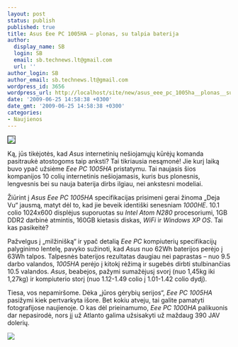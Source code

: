 ```yaml
---
layout: post
status: publish
published: true
title: Asus Eee PC 1005HA – plonas, su talpia baterija
author:
  display_name: SB
  login: SB
  email: sb.technews.lt@gmail.com
  url: ''
author_login: SB
author_email: sb.technews.lt@gmail.com
wordpress_id: 3656
wordpress_url: http://localhost/site/new/asus_eee_pc_1005ha__plonas__su_talpia_baterija/
date: '2009-06-25 14:58:38 +0300'
date_gmt: '2009-06-25 14:58:38 +0300'
categories:
- Naujienos
---
```

<div class="imgright"><img src="http://www.part.lt/img/f24d45885a7ebab64b68956da4dd2025662.jpg" border="1" /></div>
<p>Ką, jūs tikėjotės, kad <i>Asus</i> internetinių nešiojamųjų kūrėjų komanda pasitraukė atostogoms taip anksti? Tai tikriausia nesąmonė! Jie kurį laiką buvo ypač užsiėme <i>Eee PC 1005HA</i> pristatymu. Tai naujasis šios kompanijos 10 colių internetinis nešiojamasis, kuris bus plonesnis, lengvesnis bei su nauja baterija dirbs ilgiau, nei ankstesni modeliai.</p>
<p>Žiūrint į <i>Asus Eee PC 1005HA</i> specifikacijas prisimeni gerai žinoma „Deja Vu“ jausmą, matyt dėl to, kad jie beveik identiški senesniam <i>1000HE</i>. 10.1 colio 1024x600 displėjus suporuotas su <i>Intel Atom N280</i> procesoriumi, 1GB DDR2 darbinė atmintis, 160GB kietasis diskas, <i>WiFi</i> ir <i>Windows XP OS</i>. Tai kas pasikeitė?</p>
<p>Pažvelgus į „milžinišką“ ir ypač detalią <i>Eee PC</i> kompiuterių specifikacijų palyginimo lentelę, pavyko sužinoti, kad <i>Asus</i> nuo 62Wh baterijos perėjo į 63Wh talpos. Talpesnės baterijos rezultatas daugiau nei paprastas – nuo 9.5 darbo valandos, <i>1005HA</i> perėjo į kitokį rėžimą ir sugebės dirbti stulbinančias 10.5 valandos. <i>Asus</i>, beabejos, pažymi sumažėjusį svorį (nuo 1,45kg iki 1,27kg) ir kompiuterio storį (nuo 1.12-1.49 colio į 1.01-1.42 colio dydį).</p>
<p>Tiesa, vos nepamiršome. Dėka „jūros gėrybių serijos“, <i>Eee PC 1005HA</i> pasižymi kiek pertvarkyta išore. Bet kokiu atveju, tai galite pamatyti fotografijose naujienoje. O kas dėl prieinamumo, <i>Eee PC 1000HA</i> palikuonis dar nepasirodė, nors jį už Atlanto galima užsisakyti už maždaug 390 JAV dolerių.</p>
<p><img src="http://www.part.lt/img/1037949e5eeeada72330f9048a611eb2855.jpg" /></p>
